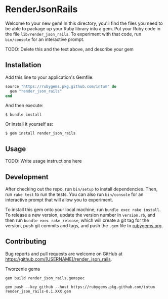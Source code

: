 # RenderJsonRails

Welcome to your new gem! In this directory, you'll find the files you need to be able to package up your Ruby library into a gem. Put your Ruby code in the file `lib/render_json_rails`. To experiment with that code, run `bin/console` for an interactive prompt.

TODO: Delete this and the text above, and describe your gem

## Installation

Add this line to your application's Gemfile:

```ruby
source "https://rubygems.pkg.github.com/intum" do
  gem "render_json_rails"
end
```

And then execute:

    $ bundle install

Or install it yourself as:

    $ gem install render_json_rails

## Usage

TODO: Write usage instructions here

## Development

After checking out the repo, run `bin/setup` to install dependencies. Then, run `rake test` to run the tests. You can also run `bin/console` for an interactive prompt that will allow you to experiment.

To install this gem onto your local machine, run `bundle exec rake install`. To release a new version, update the version number in `version.rb`, and then run `bundle exec rake release`, which will create a git tag for the version, push git commits and tags, and push the `.gem` file to [rubygems.org](https://rubygems.org).

## Contributing

Bug reports and pull requests are welcome on GitHub at https://github.com/[USERNAME]/render_json_rails.


Tworzenie gema

```
gem build render_json_rails.gemspec

gem push --key github --host https://rubygems.pkg.github.com/intum render_json_rails-0.1.XXX.gem
```

